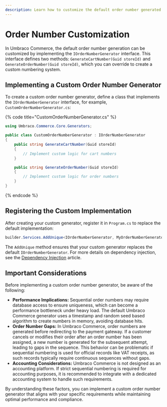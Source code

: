 ```yaml
---
description: Learn how to customize the default order number generated in Umbraco Commerce.
---
```


# Order Number Customization

In Umbraco Commerce, the default order number generation can be customized by implementing the `IOrderNumberGenerator` interface. This interface defines two methods: `GenerateCartNumber(Guid storeId)` and `GenerateOrderNumber(Guid storeId)`, which you can override to create a custom numbering system.​

## Implementing a Custom Order Number Generator

To create a custom order number generator, define a class that implements the `IOrderNumberGenerator` interface, for example, `CustomOrderNumberGenerator.cs`:

{% code title="CustomOrderNumberGenerator.cs" %}

```csharp
using Umbraco.Commerce.Core.Generators;

public class CustomOrderNumberGenerator : IOrderNumberGenerator
{
    public string GenerateCartNumber(Guid storeId)
    {
        // Implement custom logic for cart numbers
    }

    public string GenerateOrderNumber(Guid storeId)
    {
        // Implement custom logic for order numbers
    }
}
```

{% endcode %}

## Registering the Custom Implementation

After creating your custom generator, register it in `Program.cs` to replace the default implementation:

```csharp
builder.Services.AddUnique<IOrderNumberGenerator, MyOrderNumberGenerator>();
```

The `AddUnique` method ensures that your custom generator replaces the default `IOrderNumberGenerator`. For more details on dependency injection, see the [Dependency Injection](dependency-injection.md) article.

## Important Considerations

Before implementing a custom order number generator, be aware of the following:

- **Performance Implications:** Sequential order numbers may require database access to ensure uniqueness, which can become a performance bottleneck under heavy load. The default Umbraco Commerce generator uses a timestamp and random seed based algorithm to create numbers in memory, avoiding database hits.
- **Order Number Gaps:** In Umbraco Commerce, order numbers are generated before redirecting to the payment gateway. If a customer cancels or modifies their order after an order number has been assigned, a new number is generated for the subsequent attempt, leading to gaps in the sequence. This behavior can be problematic if sequential numbering is used for official records like VAT receipts, as such records typically require continuous sequences without gaps.
- **Accounting Considerations:** Umbraco Commerce is not designed as an accounting platform. If strict sequential numbering is required for accounting purposes, it is recommended to integrate with a dedicated accounting system to handle such requirements.

By understanding these factors, you can implement a custom order number generator that aligns with your specific requirements while maintaining optimal performance and compliance.
